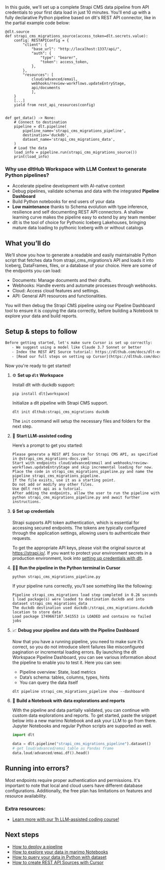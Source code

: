 In this guide, we'll set up a complete Strapi CMS data pipeline from API credentials to your first data load in just 10 minutes. You'll end up with a fully declarative Python pipeline based on dlt's REST API connector, like in the partial example code below:

```python-outcome
@dlt.source
def strapi_cms_migrations_source(access_token=dlt.secrets.value):
    config: RESTAPIConfig = {
        "client": {
            "base_url": "http://localhost:1337/api/",
            "auth": {
                "type": "bearer",
                "token": access_token,
            },
        },
        "resources": [
            cloud/advanced/email,
            webhooks/review-workflows.updateEntryStage,
            api/documents
            ],
    }
    [...]
    yield from rest_api_resources(config)


def get_data() -> None:
    # Connect to destination
    pipeline = dlt.pipeline(
        pipeline_name='strapi_cms_migrations_pipeline',
        destination='duckdb',
        dataset_name='strapi_cms_migrations_data', 
    )
    # Load the data
    load_info = pipeline.run(strapi_cms_migrations_source())
    print(load_info) 
```

### Why use dltHub Workspace with LLM Context to generate Python pipelines?

- Accelerate pipeline development with AI-native context
- Debug pipelines, validate schemas and data with the integrated **Pipeline Dashboard**
- Build Python notebooks for end users of your data
- **Low maintenance** thanks to Schema evolution with type inference, resilience and self documenting REST API connectors. A shallow learning curve makes the pipeline easy to extend by any team member
- dlt is the tool of choice for Pythonic Iceberg Lakehouses, bringing mature data loading to pythonic Iceberg with or without catalogs

## What you’ll do

We’ll show you how to generate a readable and easily maintainable Python script that fetches data from strapi_cms_migrations’s API and loads it into Iceberg, DataFrames, files, or a database of your choice. Here are some of the endpoints you can load:

- Documents: Manage documents and their drafts.
- Webhooks: Handle events and automate processes through webhooks.
- Cloud: Access cloud features and settings.
- API: General API resources and functionalities.

You will then debug the Strapi CMS pipeline using our Pipeline Dashboard tool to ensure it is copying the data correctly, before building a Notebook to explore your data and build reports.

## Setup & steps to follow

```default
Before getting started, let's make sure Cursor is set up correctly:
   - We suggest using a model like Claude 3.7 Sonnet or better
   - Index the REST API Source tutorial: https://dlthub.com/docs/dlt-ecosystem/verified-sources/rest_api/ and add it to context as **@dlt rest api**
   - [Read our full steps on setting up Cursor](https://dlthub.com/docs/dlt-ecosystem/llm-tooling/cursor-restapi#23-configuring-cursor-with-documentation)
```

Now you're ready to get started!

1. ⚙️ **Set up `dlt` Workspace**
    
    Install dlt with duckdb support:
    ```shell
    pip install dlt[workspace]
    ```

    Initialize a dlt pipeline with Strapi CMS support.
    ```shell
    dlt init dlthub:strapi_cms_migrations duckdb
    ```

    The `init` command will setup the necessary files and folders for the next step.
    
2. 🤠 **Start LLM-assisted coding**
    
    Here’s a prompt to get you started:
    
    ```prompt
    Please generate a REST API Source for Strapi CMS API, as specified in @strapi_cms_migrations-docs.yaml 
    Start with endpoints cloud/advanced/email and webhooks/review-workflows.updateEntryStage and skip incremental loading for now. 
    Place the code in strapi_cms_migrations_pipeline.py and name the pipeline strapi_cms_migrations_pipeline. 
    If the file exists, use it as a starting point. 
    Do not add or modify any other files. 
    Use @dlt rest api as a tutorial. 
    After adding the endpoints, allow the user to run the pipeline with python strapi_cms_migrations_pipeline.py and await further instructions.
    ```

    
3. 🔒 **Set up credentials** 
    
    Strapi supports API token authentication, which is essential for accessing secured endpoints. The tokens are typically configured through the application settings, allowing users to authenticate their requests.
    
    To get the appropriate API keys, please visit the original source at https://strapi.io/.
    If you want to protect your environment secrets in a production environment, look into [setting up credentials with dlt](https://dlthub.com/docs/walkthroughs/add_credentials).
    
4. 🏃‍♀️ **Run the pipeline in the Python terminal in Cursor**
    
    ```shell
    python strapi_cms_migrations_pipeline.py
    ```
    
    If your pipeline runs correctly, you’ll see something like the following:
    
    ```shell
    Pipeline strapi_cms_migrations load step completed in 0.26 seconds
    1 load package(s) were loaded to destination duckdb and into dataset strapi_cms_migrations_data
    The duckdb destination used duckdb:/strapi_cms_migrations.duckdb location to store data
    Load package 1749667187.541553 is LOADED and contains no failed jobs
    ```
    
5. 📈 **Debug your pipeline and data with the Pipeline Dashboard**

    Now that you have a running pipeline, you need to make sure it’s correct, so you do not introduce silent failures like misconfigured pagination or incremental loading errors. By launching the dlt Workspace Pipeline Dashboard, you can see various information about the pipeline to enable you to test it. Here you can see:
    - Pipeline overview: State, load metrics
    - Data’s schema: tables, columns, types, hints
    - You can query the data itself
    
    ```shell
    dlt pipeline strapi_cms_migrations_pipeline show --dashboard
    ```
    
6. 🐍 **Build a Notebook with data explorations and reports**

    With the pipeline and data partially validated, you can continue with custom data explorations and reports. To get started, paste the snippet below into a new marimo Notebook and ask your LLM to go from there. Jupyter Notebooks and regular Python scripts are supported as well.

    
    ```python
    import dlt

   data = dlt.pipeline("strapi_cms_migrations_pipeline").dataset()
   # get loud/advanced/emai table as Pandas frame
   data.loud/advanced/emai.df().head()
    ```

## Running into errors?

Most endpoints require proper authentication and permissions. It's important to note that local and cloud users have different database configurations. Additionally, the free plan has limitations on features and resource availability.

### Extra resources:

- [Learn more with our 1h LLM-assisted coding course!](https://www.youtube.com/watch?v=GGid70rnJuM)

## Next steps

- [How to deploy a pipeline](https://dlthub.com/docs/walkthroughs/deploy-a-pipeline)
- [How to explore your data in marimo Notebooks](https://dlthub.com/docs/general-usage/dataset-access/marimo)
- [How to query your data in Python with dataset](https://dlthub.com/docs/general-usage/dataset-access/dataset)
- [How to create REST API Sources with Cursor](https://dlthub.com/docs/dlt-ecosystem/llm-tooling/cursor-restapi)